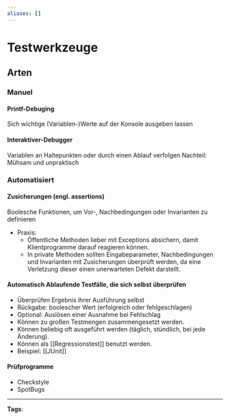 ```yaml
---
aliases: []
---
```


# Testwerkzeuge

## Arten

### Manuel

#### Printf-Debuging

Sich wichtige (Variablen-)Werte auf der Konsole ausgeben lassen

#### Interaktiver-Debugger

Variablen an Haltepunkten oder durch einen Ablauf verfolgen
Nachteil: Mühsam und unpraktisch

### Automatisiert

#### Zusicherungen (engl. assertions)

Boolesche Funktionen, um Vor-, Nachbedingungen oder Invarianten zu definieren

- Praxis:
  - Öffentliche Methoden lieber mit Exceptions absichern, damit Klientprogramme darauf reagieren können.
  - In private Methoden sollten Eingabeparameter, Nachbedingungen und Invarianten mit Zusicherungen überprüft werden, da eine Verletzung dieser einen unerwarteten Defekt darstellt.

#### Automatisch Ablaufende Testfälle, die sich selbst überprüfen

- Überprüfen Ergebnis ihrer Ausführung selbst
- Rückgabe: boolescher Wert (erfolgreich oder fehlgeschlagen)
- Optional: Auslösen einer Ausnahme bei Fehlschlag
- Können zu großen Testmengen zusammengesetzt werden.
- Können beliebig oft ausgeführt werden (täglich, stündlich, bei jede Änderung).
- Können als [[Regressionstest]] benutzt werden.
- Beispiel: [[JUnit]]

#### Prüfprogramme

- Checkstyle
- SpotBugs

---

**Tags**:
